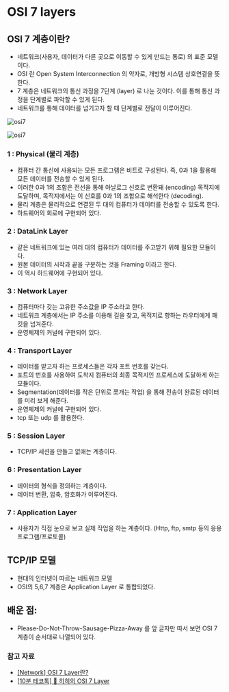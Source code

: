 # OSI 7 layers

## OSI 7 계층이란?
- 네트워크(사용자, 데이터가 다른 곳으로 이동할 수 있게 만드는 통로) 의 표준 모델이다. 
- OSI 란 Open System Interconnection 의 약자로, 개방형 시스템 상호연결을 뜻한다. 
- 7 계층은 네트워크의 통신 과정을 7단계 (layer) 로 나눈 것이다. 이를 통해 통신 과정을 단계별로 파악할 수 있게 된다. 
- 네트워크를 통해 데이터를 넘기고자 할 때 단계별로 전달이 이루어진다. 

![osi7](https://blog.kakaocdn.net/dn/XsGIA/btqEk2tiAHW/OjoqHCrdvzkNAhHk4mK3eK/img.png)

![osi7](https://faq.hostway.co.kr/files/attach/images/784/434/001/679c0026b17573f5f0ba7edcafe8ad20.jpg)

### 1 : Physical (물리 계층)
- 컴퓨터 간 통신에 사용되는 모든 프로그램은 비트로 구성된다. 즉, 0과 1을 활용해 모든 데이터를 전송할 수 있게 된다.
- 이러한 0과 1의 조합은 전선을 통해 아날로그 신호로 변환돼 (encoding) 목적지에 도달하며, 목적지에서는 이 신호를 0과 1의 조합으로 해석한다 (decoding).
- 물리 계층은 물리적으로 연결된 두 대의 컴퓨터가 데이터를 전송할 수 있도록 한다. 
- 하드웨어의 회로에 구현되어 있다. 
### 2 : DataLink Layer
- 같은 네트워크에 있는 여러 대의 컴퓨터가 데이터를 주고받기 위해 필요한 모듈이다.
- 원본 데이터의 시작과 끝을 구분하는 것을 Framing 이라고 한다. 
- 이 역시 하드웨어에 구현되어 있다. 
### 3 : Network Layer
- 컴퓨터마다 갖는 고유한 주소값을 IP 주소라고 한다. 
- 네트워크 계층에서는 IP 주소를 이용해 길을 찾고, 목적지로 향하는 라우터에게 패킷을 넘겨준다. 
- 운영체제의 커널에 구현되어 있다. 
### 4 : Transport Layer
- 데이터를 받고자 하는 프로세스들은 각자 포트 번호를 갖는다. 
- 포트의 번호를 사용하여 도착지 컴퓨터의 최종 목적지인 프로세스에 도달하게 하는 모듈이다. 
- Segmentation(데이터를 작은 단위로 쪼개는 작업) 을 통해 전송이 완료된 데이터를 미리 보게 해준다. 
- 운영체제의 커널에 구현되어 있다. 
- tcp 또는 udp 를 활용한다. 
### 5 : Session Layer
- TCP/IP 세션을 만들고 없애는 계층이다. 
### 6 : Presentation Layer
- 데이터의 형식을 정의하는 계층이다. 
- 데이터 변환, 압축, 암호화가 이루어진다.
### 7 : Application Layer
- 사용자가 직접 눈으로 보고 실제 작업을 하는 계층이다. (Http, ftp, smtp 등의 응용 프로그램/프로토콜)


## TCP/IP 모델
- 현대의 인터넷이 따르는 네트워크 모델
- OSI의 5,6,7 계층은 Application Layer 로 통합되었다. 

## 배운 점:
- Please-Do-Not-Throw-Sausage-Pizza-Away 를 앞 글자만 따서 보면 OSI 7 계층이 순서대로 나열되어 있다. 

### 참고 자료
- [[Network] OSI 7 Layer란?](https://sophia2730.tistory.com/entry/Network-OSI-7-Layer%EB%9E%80)
- [[10분 테코톡] 🔮 히히의 OSI 7 Layer](https://youtu.be/1pfTxp25MA8)
